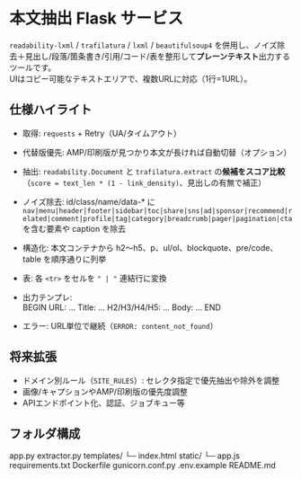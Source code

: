 # 本文抽出 Flask サービス

`readability-lxml` / `trafilatura` / `lxml` / `beautifulsoup4` を併用し、ノイズ除去＋見出し/段落/箇条書き/引用/コード/表を整形して**プレーンテキスト**出力するツールです。  
UIはコピー可能なテキストエリアで、複数URLに対応（1行=1URL）。

## 仕様ハイライト

- 取得: `requests` + Retry（UA/タイムアウト）
- 代替版優先: AMP/印刷版が見つかり本文が長ければ自動切替（オプション）
- 抽出: `readability.Document` と `trafilatura.extract` の**候補をスコア比較**（`score = text_len * (1 - link_density)`、見出しの有無で補正）
- ノイズ除去: id/class/name/data-* に `nav|menu|header|footer|sidebar|toc|share|sns|ad|sponsor|recommend|related|comment|profile|tag|category|breadcrumb|pager|pagination|cta` を含む要素や caption を除去
- 構造化: 本文コンテナから h2〜h5、p、ul/ol、blockquote、pre/code、table を順序通りに列挙
- 表: 各 `<tr>` をセルを `" | "` 連結行に変換
- 出力テンプレ:  
BEGIN
URL: ...
Title: ...
H2/H3/H4/H5: ...
Body:
...
END

- エラー: URL単位で継続（`ERROR: content_not_found`）

## 将来拡張

- ドメイン別ルール（`SITE_RULES`）: セレクタ指定で優先抽出や除外を調整
- 画像/キャプションやAMP/印刷版の優先度調整
- APIエンドポイント化、認証、ジョブキュー等

## フォルダ構成

app.py
extractor.py
templates/
└─ index.html
static/
└─ app.js
requirements.txt
Dockerfile
gunicorn.conf.py
.env.example
README.md
